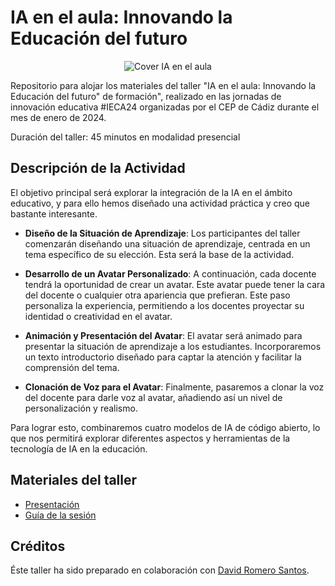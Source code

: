 # IA en el aula: Innovando la Educación del futuro

<p align="center">
  <img src="assets/IA en el aula: Innovando la Educación del futuro.png" alt="Cover IA en el aula">
</p>

Repositorio para alojar los materiales del taller "IA en el aula: Innovando la Educación del futuro" de formación", realizado en las jornadas de innovación educativa #IECA24  organizadas por el CEP de Cádiz durante el mes de enero de 2024.

Duración del taller: 45 minutos en modalidad presencial

## Descripción de la Actividad

El objetivo principal será explorar la integración de la IA en el ámbito educativo, y para ello hemos diseñado una actividad práctica y creo que bastante interesante.

- **Diseño de la Situación de Aprendizaje**: Los participantes del taller comenzarán diseñando una situación de aprendizaje, centrada en un tema específico de su elección. Esta será la base de la actividad.

- **Desarrollo de un Avatar Personalizado**: A continuación, cada docente tendrá la oportunidad de crear un avatar. Este avatar puede tener la cara del docente o cualquier otra apariencia que prefieran. Este paso personaliza la experiencia, permitiendo a los docentes proyectar su identidad o creatividad en el avatar.

- **Animación y Presentación del Avatar**: El avatar será animado para presentar la situación de aprendizaje a los estudiantes. Incorporaremos un texto introductorio diseñado para captar la atención y facilitar la comprensión del tema.

- **Clonación de Voz para el Avatar**: Finalmente, pasaremos a clonar la voz del docente para darle voz al avatar, añadiendo así un nivel de personalización y realismo.

Para lograr esto, combinaremos cuatro modelos de IA de código abierto, lo que nos permitirá explorar diferentes aspectos y herramientas de la tecnología de IA en la educación.


## Materiales del taller

* [Presentación](https://0xmrivas.github.io/Taller-IECA24-IA-en-el-aula/slides/)
* [Guía de la sesión](https://0xmrivas.github.io/Taller-IECA24-IA-en-el-aula/Guia-del-taller.html)


## Créditos
Éste taller ha sido preparado en colaboración con [David Romero Santos](https://davidlms.github.io/).